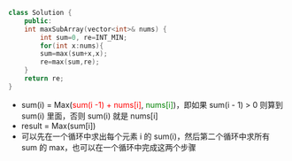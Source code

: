 ```C++
class Solution {
    public:
    int maxSubArray(vector<int>& nums) {
        int sum=0, re=INT_MIN;
        for(int x:nums){
        sum=max(sum+x,x);
        re=max(sum,re);
    }
    return re;
}
```

- sum(i) = Max(<span style="color: red">sum(i -1) + nums[i]</span>,  <span style="color: green">nums[i]</span>)，即如果 sum(i - 1) > 0 则算到 sum(i) 里面，否则 sum(i) 就是 nums[i]
- result = Max(sum[i])
- 可以先在一个循环中求出每个元素 i 的 sum(i)，然后第二个循环中求所有 sum 的 max，也可以在一个循环中完成这两个步骤
